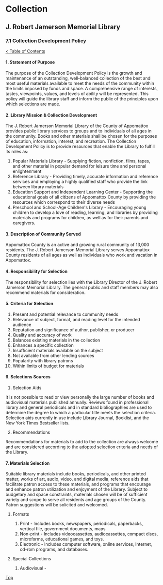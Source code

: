 <head>
	<link rel="stylesheet" type="text/css" href="../main.css">
</head>

[0]: ../README.md
[7.1]: collection-management-policy.md

# Collection
## J. Robert Jamerson Memorial Library
### 7.1 Collection Development Policy
[< Table of Contents][0]

#### 1. Statement of Purpose

The purpose of the Collection Development Policy is the growth and maintenance of an outstanding, well-balanced collection of the best and most useful materials available to meet the needs of the community within the limits imposed by funds and space. A comprehensive range of interests, tastes, viewpoints, values, and levels of ability will be represented. This policy will guide the library staff and inform the public of the principles upon which selections are made.

#### 2. Library Mission & Collection Development

The J. Robert Jamerson Memorial Library of the County of Appomattox provides public library services to groups and to individuals of all ages in the community. Books and other materials shall be chosen for the purposes of education, information, interest, and recreation. The Collection Development Policy is to provide resources that enable the Library to fulfill its roles as:

1. Popular Materials Library - Supplying fiction, nonfiction, films, tapes, and other material in popular demand for leisure time and personal enlightenment
2. Reference Library - Providing timely, accurate information and reference services and employing a highly qualified staff who provide the link between library materials
3. Education Support and Independent Learning Center - Supporting the educational goals of all citizens of Appomattox County by providing the resources which correspond to their diverse needs
4. Preschool and School-Age Children's Library - Encouraging young children to develop a love of reading, learning, and libraries by providing materials and programs for children, as well as for their parents and caregivers.

#### 3. Description of Community Served

Appomattox County is an active and growing rural community of 13,000 residents. The J. Robert Jamerson Memorial Library serves Appomattox County residents of all ages as well as individuals who work and vacation in Appomattox.

#### 4. Responsibility for Selection

The responsibility for selection lies with the Library Director of the J. Robert Jamerson Memorial Library. The general public and staff members may also recommend materials for consideration.

#### 5. Criteria for Selection

1. Present and potential relevance to community needs
2. Relevance of subject, format, and reading level for the intended audience
3. Reputation and significance of author, publisher, or producer
4. Quality and accuracy of work
5. Balances existing materials in the collection
6. Enhances a specific collection
7. Insufficient materials available on the subject
8. Not available from other lending sources
9. Popularity with library patrons
10. Within limits of budget for materials

#### 6. Selections Sources

1. Selection Aids

It is not possible to read or view personally the large number of books and audiovisual materials published annually. Reviews found in professional library and general periodicals and in standard bibliographies are used to determine the degree to which a particular title meets the selection criteria. Selection aids currently in use include Library Journal, Booklist, and the New York Times Bestseller lists.

2. Recommendations

Recommendations for materials to add to the collection are always welcome and are considered according to the adopted selection criteria and needs of the Library.

#### 7. Materials Selection

Suitable library materials include books, periodicals, and other printed matter, works of art, audio, video, and digital media, reference aids that facilitate patron access to these materials, and programs that encourage and enhance patron utilization and enjoyment of the Library. Subject to budgetary and space constraints, materials chosen will be of sufficient variety and scope to serve all residents and age groups of the County. Patron suggestions will be solicited and welcomed.

1. Formats
	1. Print - Includes books, newspapers, periodicals, paperbacks, vertical file, government documents, maps
	2. Non-print - Includes videocassettes, audiocassettes, compact discs, microforms, educational games, and toys.
	3. Electronic - Includes computer software, online services, Internet, cd-rom programs, and databases.

2. Special Collections
	1. Audiovisual - 

[Top][7.1]